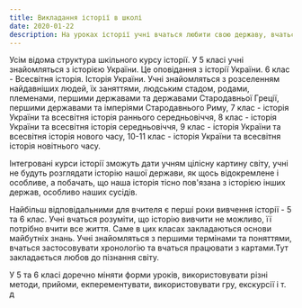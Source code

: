 ```yaml
---
title: Викладання історії в школі
date: 2020-01-22
description: На уроках історії учні вчаться любити свою державу, вчаться бути людяними, поважати людей інших рас, народностей, націй
---
```


Усім відома структура шкільного курсу історії. У 5 класі учні знайомляться з  історією України. Це оповідання з історії України. 6 клас - Всесвітня історія. Історія України. Учні знайомляться з розселенням найдавніших людей, їх заняттями, людським стадом, родами, племенами, першими державами та державами Стародавньої Греції, першими державами та імперіями Стародавнього Риму, 7 клас - історія України та всесвітня історія раннього середньовіччя, 8 клас - історія України та всесвітня історія середньовіччя, 9 клас - історія України та всесвітня історія нового часу, 10-11 клас - історія України та всесвітня історія новітнього часу. 

Інтегровані курси історії зможуть дати учням цілісну картину світу, учні не будуть розглядати історію нашої держави, як щось відокремлене і особливе, а побачать, що наша історія тісно пов'язана з історією інших держав, особливо наших сусідів. 

Найбільш відповідальними для вчителя є перші роки вивчення історії -  5 та 6 клас. Учні вчаться розуміти, що історію вивчити не можливо, її потрібно вчити все життя. Саме в цих класах закладаються основи майбутніх знань. Учні знайомляться з першими термінами та поняттями, вчаться застосовувати хронологію та вчаться працювати з картами.Тут закладається любов до пізнання світу. 

У 5 та 6 класі доречно міняти форми уроків, використовувати різні методи, прийоми, екперементувати, використовувати гру, екскурсії і т. д